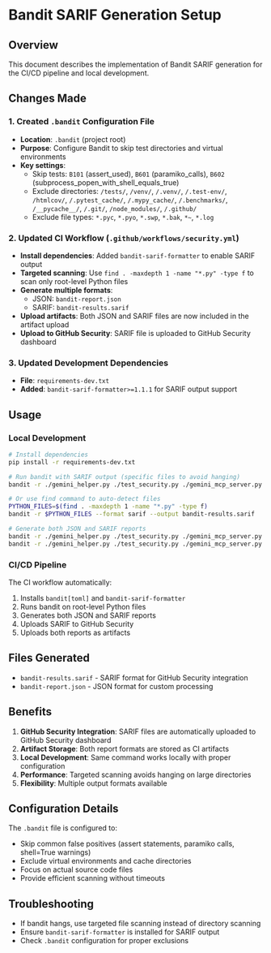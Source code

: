 # Bandit SARIF Generation Setup

## Overview
This document describes the implementation of Bandit SARIF generation for the CI/CD pipeline and local development.

## Changes Made

### 1. Created `.bandit` Configuration File
- **Location**: `.bandit` (project root)
- **Purpose**: Configure Bandit to skip test directories and virtual environments
- **Key settings**:
  - Skip tests: `B101` (assert_used), `B601` (paramiko_calls), `B602` (subprocess_popen_with_shell_equals_true)
  - Exclude directories: `/tests/`, `/venv/`, `/.venv/`, `/.test-env/`, `/htmlcov/`, `/.pytest_cache/`, `/.mypy_cache/`, `/.benchmarks/`, `/__pycache__/`, `/.git/`, `/node_modules/`, `/.github/`
  - Exclude file types: `*.pyc`, `*.pyo`, `*.swp`, `*.bak`, `*~`, `*.log`

### 2. Updated CI Workflow (`.github/workflows/security.yml`)
- **Install dependencies**: Added `bandit-sarif-formatter` to enable SARIF output
- **Targeted scanning**: Use `find . -maxdepth 1 -name "*.py" -type f` to scan only root-level Python files
- **Generate multiple formats**:
  - JSON: `bandit-report.json`
  - SARIF: `bandit-results.sarif`
- **Upload artifacts**: Both JSON and SARIF files are now included in the artifact upload
- **Upload to GitHub Security**: SARIF file is uploaded to GitHub Security dashboard

### 3. Updated Development Dependencies
- **File**: `requirements-dev.txt`
- **Added**: `bandit-sarif-formatter>=1.1.1` for SARIF output support

## Usage

### Local Development
```bash
# Install dependencies
pip install -r requirements-dev.txt

# Run bandit with SARIF output (specific files to avoid hanging)
bandit -r ./gemini_helper.py ./test_security.py ./gemini_mcp_server.py --format sarif --output bandit-results.sarif

# Or use find command to auto-detect files
PYTHON_FILES=$(find . -maxdepth 1 -name "*.py" -type f)
bandit -r $PYTHON_FILES --format sarif --output bandit-results.sarif

# Generate both JSON and SARIF reports
bandit -r ./gemini_helper.py ./test_security.py ./gemini_mcp_server.py -f json -o bandit-report.json
bandit -r ./gemini_helper.py ./test_security.py ./gemini_mcp_server.py --format sarif --output bandit-results.sarif
```

### CI/CD Pipeline
The CI workflow automatically:
1. Installs `bandit[toml]` and `bandit-sarif-formatter`
2. Runs bandit on root-level Python files
3. Generates both JSON and SARIF reports
4. Uploads SARIF to GitHub Security
5. Uploads both reports as artifacts

## Files Generated
- `bandit-results.sarif` - SARIF format for GitHub Security integration
- `bandit-report.json` - JSON format for custom processing

## Benefits
1. **GitHub Security Integration**: SARIF files are automatically uploaded to GitHub Security dashboard
2. **Artifact Storage**: Both report formats are stored as CI artifacts
3. **Local Development**: Same command works locally with proper configuration
4. **Performance**: Targeted scanning avoids hanging on large directories
5. **Flexibility**: Multiple output formats available

## Configuration Details
The `.bandit` file is configured to:
- Skip common false positives (assert statements, paramiko calls, shell=True warnings)
- Exclude virtual environments and cache directories
- Focus on actual source code files
- Provide efficient scanning without timeouts

## Troubleshooting
- If bandit hangs, use targeted file scanning instead of directory scanning
- Ensure `bandit-sarif-formatter` is installed for SARIF output
- Check `.bandit` configuration for proper exclusions
